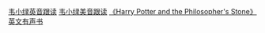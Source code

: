 [韦小绿英音跟读](https://www.bilibili.com/video/BV1g8411K7DK/?spm_id_from=333.999.0.0&vd_source=b92112731015c20054034d26c9ad8a67)
[韦小绿美音跟读](https://www.bilibili.com/video/BV1fg411W76F?p=1&vd_source=b92112731015c20054034d26c9ad8a67)
[《Harry Potter and the Philosopher's Stone》英文有声书](https://www.bilibili.com/video/BV1jd4y177bd/?spm_id_from=333.999.0.0&vd_source=b92112731015c20054034d26c9ad8a67)